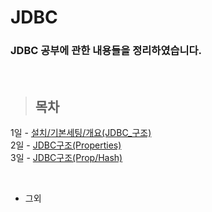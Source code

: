 JDBC
==============

### JDBC 공부에 관한 내용들을 정리하였습니다.

<br/>

> ## 목차 <br>
 1일 - [설치/기본세팅/개요(JDBC_구조)](https://github.com/Kalph/JDBCStudy/tree/master/1Day) <br/>
 2일 - [JDBC구조(Properties)](https://github.com/Kalph/JDBCStudy/tree/master/2Day) <br/>
 3일 - [JDBC구조(Prop/Hash)](https://github.com/Kalph/JDBCStudy/tree/master/3Day) <br/>
 
 <br/> 
 
 * 그외 <br/>
  []() <br/>
